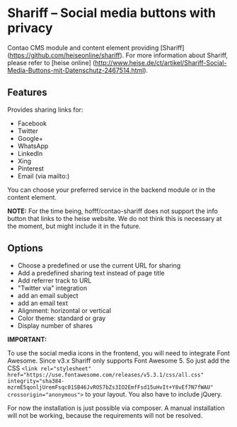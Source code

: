 # Shariff – Social media buttons with privacy

Contao CMS module and content element providing [Shariff] (https://github.com/heiseonline/shariff). For more information about Shariff, please refer to [heise online] (http://www.heise.de/ct/artikel/Shariff-Social-Media-Buttons-mit-Datenschutz-2467514.html).

## Features

Provides sharing links for:

- Facebook
- Twitter
- Google+
- WhatsApp
- LinkedIn
- Xing
- Pinterest
- Email (via mailto:)

You can choose your preferred service in the backend module or in the content element.

**NOTE:** For the time being, hofff/contao-shariff does not support the info button that links to the heise website. We do not think this is necessary at the moment, but might include it in the future.

## Options

- Choose a predefined or use the current URL for sharing
- Add a predefined sharing text instead of page title
- Add referrer track to URL
- "Twitter via" integration
- add an email subject
- add an email text
- Alignment: horizontal or vertical
- Color theme: standard or gray
- Display number of shares

**IMPORTANT:**

To use the social media icons in the frontend, you will need to integrate Font Awesome. Since v3.x Shariff only supports Font Awesome 5. So just add the CSS `<link rel="stylesheet" href="https://use.fontawesome.com/releases/v5.3.1/css/all.css" integrity="sha384-mzrmE5qonljUremFsqc01SB46JvROS7bZs3IO2EmfFsd15uHvIt+Y8vEf7N7fWAU" crossorigin="anonymous">` to your layout. You also have to include jQuery.

For now the installation is just possible via composer. A manual installation will not be working, because the requirements will not be resolved.

